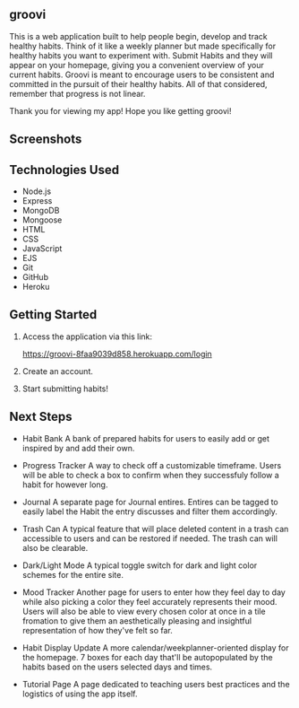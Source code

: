 

## groovi

This is a web application built to help people begin, develop and track healthy habits. Think of it like a weekly planner but made specifically for healthy habits you want to experiment with. Submit Habits and they will appear on your homepage, giving you a convenient overview of your current habits. Groovi is meant to encourage users to be consistent and committed in the pursuit of their healthy habits. All of that considered, remember that progress is not linear. 

Thank you for viewing my app! Hope you like getting groovi!


## Screenshots





## Technologies Used

- Node.js
- Express
- MongoDB
- Mongoose
- HTML
- CSS
- JavaScript
- EJS
- Git
- GitHub
- Heroku


## Getting Started

1. Access the application via this link:

    https://groovi-8faa9039d858.herokuapp.com/login

2. Create an account.

3. Start submitting habits!


## Next Steps

- Habit Bank
A bank of prepared habits for users to easily add or get inspired by and add their own.

- Progress Tracker
A way to check off a customizable timeframe. Users will be able to check a box to confirm when they successfuly follow a habit for however long.

- Journal
A separate page for Journal entires. Entires can be tagged to easily label the Habit the entry discusses and filter them accordingly.

- Trash Can
A typical feature that will place deleted content in a trash can accessible to users and can be restored if needed. The trash can will also be clearable.

- Dark/Light Mode
A typical toggle switch for dark and light color schemes for the entire site. 

- Mood Tracker
Another page for users to enter how they feel day to day while also picking a color they feel accurately represents their mood. Users will also be able to view every chosen color at once in a tile fromation to give them an aesthetically pleasing and insightful representation of how they've felt so far.

- Habit Display Update
A more calendar/weekplanner-oriented display for the homepage. 7 boxes for each day that'll be autopopulated by the habits based on the users selected days and times. 

- Tutorial Page
A page dedicated to teaching users best practices and the logistics of using the app itself.